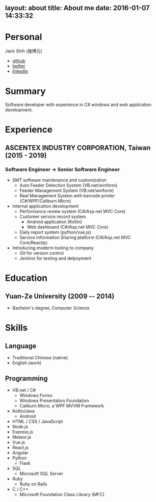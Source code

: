 layout: about
title: About me
date: 2016-01-07 14:33:32
---
# Personal
Jack Shih (施博元)
* [github](https://github.com/randomdize)
* [twitter](https://twitter.com/randomdize)
* [linkedin](https://www.linkedin.com/in/randomdize)

# Summary
Software developer with experience in C# windows and web application development. 

# Experience
## ASCENTEX INDUSTRY CORPORATION, Taiwan (2015 - 2019)
### Software Engineer -> Senior Software Engineer
* SMT software maintenance and customization
  * Auto Feeder Detection System (VB.net/winform)
  * Feeder Management System (VB.net/winform)
  * Reel Management System with barcode printer (C#/WPF/Caliburn.Micro)
* Internal application development
  * Performance review system (C#/Asp.net MVC Core)
  * Customer service record system
    * Android application (Kotlin)
    * Web dashboard (C#/Asp.net MVC Core)
  * Daily report system (python/vue.js)
  * Service Information Sharing platform (C#/Asp.net MVC Core/Reactjs)
* Introducing moderm tooling to company
  * Git for version control 
  * Jenkins for testing and delpoyment
  
# Education
## Yuan-Ze University (2009 -- 2014)
* Bachelor's degree, Computer Science

# Skills
## Language
* Traditional Chinese (native)
* English (work)

## Programming
* VB.net / C#
  * Windows Forms 
  * Windows Presentation Foundation
  * Caliburn.Micro, a WPF MVVM Framework
* Kotlin/Java
  * Android
*  HTML / CSS / JavaScript
  * Node.js
  * Express.js
  * Meteor.js
  * Vue.js
  * React.js
  * Angular
* Python
  * Flask
* SQL
  * Microsoft SQL Server
* Ruby
  * Ruby on Rails
* C / C++
  * Microsoft Foundation Class Library (MFC)
